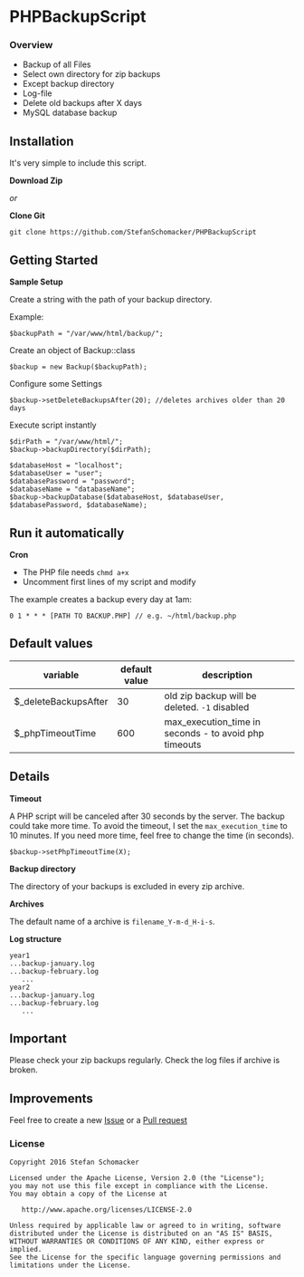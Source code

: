 # PHPBackupScript

### Overview
* Backup of all Files
* Select own directory for zip backups
* Except backup directory
* Log-file
* Delete old backups after X days
* MySQL database backup


## Installation
It's very simple to include this script.

**Download Zip**

_or_

**Clone Git**

```
git clone https://github.com/StefanSchomacker/PHPBackupScript
```

## Getting Started
**Sample Setup**

Create a string with the path of your backup directory.

Example:
```
$backupPath = "/var/www/html/backup/";
```

Create an object of Backup::class

```
$backup = new Backup($backupPath);
```

Configure some Settings

```
$backup->setDeleteBackupsAfter(20); //deletes archives older than 20 days
```

Execute script instantly

```
$dirPath = "/var/www/html/";
$backup->backupDirectory($dirPath);

$databaseHost = "localhost";
$databaseUser = "user";
$databasePassword = "password";
$databaseName = "databaseName";
$backup->backupDatabase($databaseHost, $databaseUser, $databasePassword, $databaseName);
```

## Run it automatically
**Cron**

* The PHP file needs `chmd a+x`
* Uncomment first lines of my script and modify

The example creates a backup every day at 1am:

```
0 1 * * * [PATH TO BACKUP.PHP] // e.g. ~/html/backup.php
```

## Default values
variable | default value | description
------------ | ------------- | -------------
$_deleteBackupsAfter | 30 | old zip backup will be deleted. `-1` disabled
$_phpTimeoutTime | 600 | max_execution_time in seconds - to avoid php timeouts

## Details
**Timeout**

A PHP script will be canceled after 30 seconds by the server.
The backup could take more time.
To avoid the timeout, I set the `max_execution_time` to 10 minutes. 
If you need more time, feel free to change the time (in seconds).

```
$backup->setPhpTimeoutTime(X);
```

**Backup directory**

The directory of your backups is excluded in every zip archive.

**Archives**

The default name of a archive is `filename_Y-m-d_H-i-s`.

**Log structure**

```
year1
...backup-january.log
...backup-february.log
   ...
year2
...backup-january.log
...backup-february.log
   ...
```

## Important
Please check your zip backups regularly.
Check the log files if archive is broken.

## Improvements
Feel free to create a new
[Issue](https://github.com/StefanSchomacker/PHPBackupScript/issues) or a 
[Pull request](https://github.com/StefanSchomacker/PHPBackupScript/pulls)

### License

    Copyright 2016 Stefan Schomacker

    Licensed under the Apache License, Version 2.0 (the "License");
    you may not use this file except in compliance with the License.
    You may obtain a copy of the License at

       http://www.apache.org/licenses/LICENSE-2.0

    Unless required by applicable law or agreed to in writing, software
    distributed under the License is distributed on an "AS IS" BASIS,
    WITHOUT WARRANTIES OR CONDITIONS OF ANY KIND, either express or implied.
    See the License for the specific language governing permissions and
    limitations under the License.
